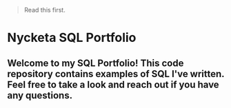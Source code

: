 > Read this first.



# Nycketa SQL Portfolio 

## Welcome to my SQL Portfolio! This code repository contains examples of SQL I've written. Feel free to take a look and reach out if you have any questions. 
